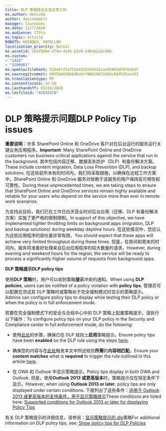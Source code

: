 ```yaml
---
title: DLP 策略提示无法正常工作
ms.author: deniseb
author: denisebmsft
manager: laurawims
ms.date: 11/7/2018
ms.audience: ITPro
ms.topic: article
ROBOTS: NOINDEX, NOFOLLOW
localization_priority: Normal
ms.assetid: c03d30be-474a-4a34-b3c0-240eb2a2c466
ms.custom:
- "1428"
- "3200001"
ms.openlocfilehash: 51b4472fa721443192eb542cac45965df67634df
ms.sourcegitcommit: b0d5b68366028abcf08610672d5bc9d3b25ac433
ms.translationtype: MT
ms.contentlocale: zh-CN
ms.lasthandoff: 03/24/2020
ms.locfileid: "42932576"
---
```

# <a name="dlp-policy-tip-issues"></a><span data-ttu-id="b8e25-102">DLP 策略提示问题</span><span class="sxs-lookup"><span data-stu-id="b8e25-102">DLP Policy Tip issues</span></span>

<span data-ttu-id="b8e25-103">**重要说明**：许多 SharePoint Online 和 OneDrive 客户对在后台运行的服务运行关键业务应用程序。</span><span class="sxs-lookup"><span data-stu-id="b8e25-103">**Important**: Many SharePoint Online and OneDrive customers run business-critical applications against the service that run in the background.</span></span> <span data-ttu-id="b8e25-104">其中包括内容迁移、数据丢失防护（DLP）和备份解决方案。</span><span class="sxs-lookup"><span data-stu-id="b8e25-104">These include content migration, Data Loss Prevention (DLP), and backup solutions.</span></span> <span data-ttu-id="b8e25-105">在这些前所未有的时间内，我们将采取措施，以确保在远程工作方案中，SharePoint Online 和 OneDrive 服务对依赖于该服务的用户保持高可用性和可靠性。</span><span class="sxs-lookup"><span data-stu-id="b8e25-105">During these unprecedented times, we are taking steps to ensure that SharePoint Online and OneDrive services remain highly available and reliable for your users who depend on the service more than ever in remote work scenarios.</span></span>

<span data-ttu-id="b8e25-106">为支持此目标，我们已在工作日白天营业时对后台应用（迁移、DLP 和备份解决方案）实施了更严格的限制限制。</span><span class="sxs-lookup"><span data-stu-id="b8e25-106">In support of this objective, we have implemented tighter throttling limits on background apps (migration, DLP and backup solutions) during weekday daytime hours.</span></span> <span data-ttu-id="b8e25-107">在这些情况中，您应认为这些应用程序的吞吐量非常有限。</span><span class="sxs-lookup"><span data-stu-id="b8e25-107">You should expect that these apps will achieve very limited throughput during these times.</span></span> <span data-ttu-id="b8e25-108">但是，在夜间和周末的时间内，服务将准备好处理来自后台应用程序的较大数量的请求。</span><span class="sxs-lookup"><span data-stu-id="b8e25-108">However, during evening and weekend hours for the region, the service will be ready to process a significantly higher volume of requests from background apps.</span></span>

<span data-ttu-id="b8e25-109">**DLP 策略提示**</span><span class="sxs-lookup"><span data-stu-id="b8e25-109">**DLP policy tips**</span></span>

<span data-ttu-id="b8e25-110">使用**DLP 策略**时，用户可以收到策略**提示**冲突的通知。</span><span class="sxs-lookup"><span data-stu-id="b8e25-110">When using **DLP policies**, users can be notified of a policy violation with **policy tips**.</span></span> <span data-ttu-id="b8e25-111">管理员可以配置在测试其 DLP 策略时或策略处于完全强制模式时显示的策略提示。</span><span class="sxs-lookup"><span data-stu-id="b8e25-111">Admins can configure policy tips to display while testing their DLP policy or when the policy is in full enforcement mode.</span></span>
  
<span data-ttu-id="b8e25-112">若要在完全强制模式下的安全与合规中心中的 DLP 策略上配置策略提示，请执行以下操作：</span><span class="sxs-lookup"><span data-stu-id="b8e25-112">To configure policy tips on your DLP policy in the Security and Compliance center in full enforcement mode, do the following:</span></span>
  
- <span data-ttu-id="b8e25-113">使用[此处](https://docs.microsoft.com/office365/securitycompliance/use-notifications-and-policy-tips)的步骤，确保已在 DLP 规则上**启用**策略提示。</span><span class="sxs-lookup"><span data-stu-id="b8e25-113">Ensure policy tips have been **enabled** on the DLP rule using the steps [here](https://docs.microsoft.com/office365/securitycompliance/use-notifications-and-policy-tips).</span></span>

- <span data-ttu-id="b8e25-114">确保您的内容与在[此处](https://docs.microsoft.com/office365/securitycompliance/what-the-sensitive-information-types-look-for)触发本文中所述规则**所需**的**内容相匹配**。</span><span class="sxs-lookup"><span data-stu-id="b8e25-114">Ensure your **content matches** what is **required** to trigger the rule outlined in this article [here](https://docs.microsoft.com/office365/securitycompliance/what-the-sensitive-information-types-look-for).</span></span>

- <span data-ttu-id="b8e25-115">在 OWA 和 Outlook 中显示策略提示。</span><span class="sxs-lookup"><span data-stu-id="b8e25-115">Policy tips display in both OWA and Outlook.</span></span> <span data-ttu-id="b8e25-116">但是，使用**Outlook 2013 或更高版本**时，策略提示仅在特定条件下显示。</span><span class="sxs-lookup"><span data-stu-id="b8e25-116">However, when using **Outlook 2013 or later**, policy tips are only displayed under certain conditions.</span></span> <span data-ttu-id="b8e25-117">下面列出了这些条件：[适用于 Outlook 2013 或更高版本的支持条件，用于显示策略提示](https://docs.microsoft.com/office365/securitycompliance/use-notifications-and-policy-tips#outlook-2013-and-later-supports-showing-policy-tips-for-only-some-conditions)</span><span class="sxs-lookup"><span data-stu-id="b8e25-117">These conditions are listed here: [Supported conditions for Outlook 2013 or later for displaying Policy Tips](https://docs.microsoft.com/office365/securitycompliance/use-notifications-and-policy-tips#outlook-2013-and-later-supports-showing-policy-tips-for-only-some-conditions)</span></span>

<span data-ttu-id="b8e25-118">有关 DLP 策略提示的详细信息，请参阅：[显示策略提示的 dlp](https://docs.microsoft.com/office365/securitycompliance/use-notifications-and-policy-tips)策略</span><span class="sxs-lookup"><span data-stu-id="b8e25-118">For additional information on DLP policy tips, see: [Show policy tips for DLP Policies](https://docs.microsoft.com/office365/securitycompliance/use-notifications-and-policy-tips)</span></span>
  